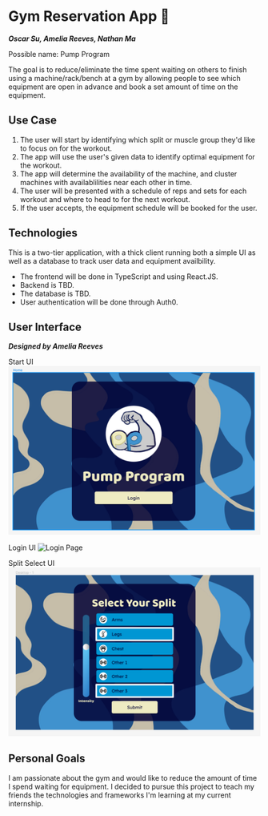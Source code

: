 # Gym Reservation App 💪
***Oscar Su, Amelia Reeves, Nathan Ma***

Possible name: Pump Program

The goal is to reduce/eliminate the time spent waiting on others to finish using a machine/rack/bench at a gym by allowing people to see which equipment are open in advance and book a set amount of time on the equipment.

## Use Case
1. The user will start by identifying which split or muscle group they'd like to focus on for the workout.
2. The app will use the user's given data to identify optimal equipment for the workout. 
3. The app will determine the availability of the machine, and cluster machines with availablilities near each other in time. 
4. The user will be presented with a schedule of reps and sets for each workout and where to head to for the next workout.
5. If the user accepts, the equipment schedule will be booked for the user.

## Technologies
This is a two-tier application, with a thick client running both a simple UI as well as a database to track user data and equipment availbility.

- The frontend will be done in TypeScript and using React.JS. 
- Backend is TBD.
- The database is TBD.
- User authentication will be done through Auth0.

## User Interface
***Designed by Amelia Reeves***

Start UI
![Start Page](./src/images/start_screen1.png)

Login UI
![Login Page](./src/images/login_screen1.png)

Split Select UI
![Split Select](./src/images/split_select_screen1.png)

## Personal Goals
I am passionate about the gym and would like to reduce the amount of time I spend waiting for equipment.
I decided to pursue this project to teach my friends the technologies and frameworks I'm learning at my current internship.